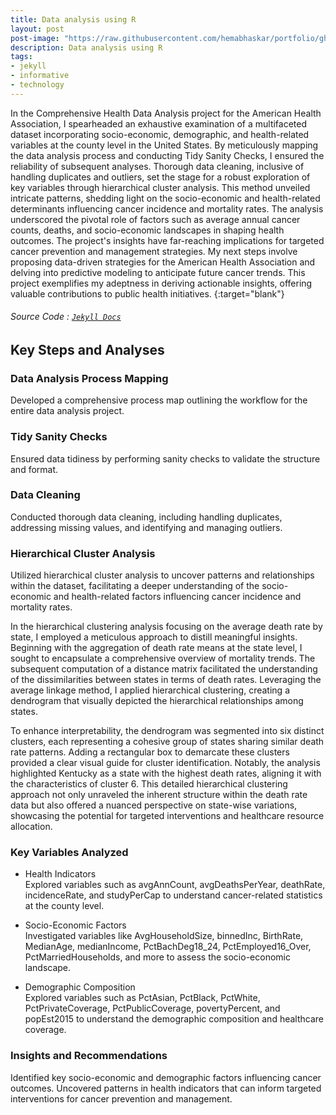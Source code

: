 ```yaml
---
title: Data analysis using R
layout: post
post-image: "https://raw.githubusercontent.com/hemabhaskar/portfolio/gh-pages/assets/images/us_map.png"
description: Data analysis using R
tags:
- jekyll
- informative
- technology
---
```


In the Comprehensive Health Data Analysis project for the American Health Association, I spearheaded an exhaustive examination of a multifaceted dataset incorporating socio-economic, demographic, and health-related variables at the county level in the United States. By meticulously mapping the data analysis process and conducting Tidy Sanity Checks, I ensured the reliability of subsequent analyses. Thorough data cleaning, inclusive of handling duplicates and outliers, set the stage for a robust exploration of key variables through hierarchical cluster analysis. This method unveiled intricate patterns, shedding light on the socio-economic and health-related determinants influencing cancer incidence and mortality rates. The analysis underscored the pivotal role of factors such as average annual cancer counts, deaths, and socio-economic landscapes in shaping health outcomes. The project's insights have far-reaching implications for targeted cancer prevention and management strategies. My next steps involve proposing data-driven strategies for the American Health Association and delving into predictive modeling to anticipate future cancer trends. This project exemplifies my adeptness in deriving actionable insights, offering valuable contributions to public health initiatives.
{:target="blank"}
###### Source Code : [`Jekyll Docs`](https://jekyllrb.com/docs/)

## Key Steps and Analyses

### Data Analysis Process Mapping
Developed a comprehensive process map outlining the workflow for the entire data analysis project.

### Tidy Sanity Checks
Ensured data tidiness by performing sanity checks to validate the structure and format.

### Data Cleaning
Conducted thorough data cleaning, including handling duplicates, addressing missing values, and identifying and managing outliers.

### Hierarchical Cluster Analysis
Utilized hierarchical cluster analysis to uncover patterns and relationships within the dataset, facilitating a deeper understanding of the socio-economic and health-related factors influencing cancer incidence and mortality rates.

In the hierarchical clustering analysis focusing on the average death rate by state, I employed a meticulous approach to distill meaningful insights. Beginning with the aggregation of death rate means at the state level, I sought to encapsulate a comprehensive overview of mortality trends. The subsequent computation of a distance matrix facilitated the understanding of the dissimilarities between states in terms of death rates. Leveraging the average linkage method, I applied hierarchical clustering, creating a dendrogram that visually depicted the hierarchical relationships among states.

To enhance interpretability, the dendrogram was segmented into six distinct clusters, each representing a cohesive group of states sharing similar death rate patterns. Adding a rectangular box to demarcate these clusters provided a clear visual guide for cluster identification. Notably, the analysis highlighted Kentucky as a state with the highest death rates, aligning it with the characteristics of cluster 6. This detailed hierarchical clustering approach not only unraveled the inherent structure within the death rate data but also offered a nuanced perspective on state-wise variations, showcasing the potential for targeted interventions and healthcare resource allocation.

### Key Variables Analyzed

* Health Indicators
<br>Explored variables such as avgAnnCount, avgDeathsPerYear, deathRate, incidenceRate, and studyPerCap to understand cancer-related statistics at the county level.

* Socio-Economic Factors
<br>Investigated variables like AvgHouseholdSize, binnedInc, BirthRate, MedianAge, medianIncome, PctBachDeg18_24, PctEmployed16_Over, PctMarriedHouseholds, and more to assess the socio-economic landscape.

* Demographic Composition
<br>Explored variables such as PctAsian, PctBlack, PctWhite, PctPrivateCoverage, PctPublicCoverage, povertyPercent, and popEst2015 to understand the demographic composition and healthcare coverage.

### Insights and Recommendations

Identified key socio-economic and demographic factors influencing cancer outcomes.
Uncovered patterns in health indicators that can inform targeted interventions for cancer prevention and management.